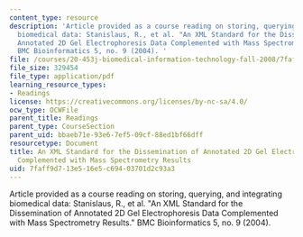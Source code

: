```yaml
---
content_type: resource
description: 'Article provided as a course reading on storing, querying, and integrating
  biomedical data: Stanislaus, R., et al. "An XML Standard for the Dissemination of
  Annotated 2D Gel Electrophoresis Data Complemented with Mass Spectrometry Results."
  BMC Bioinformatics 5, no. 9 (2004). '
file: /courses/20-453j-biomedical-information-technology-fall-2008/7faff9d713e516e5c69403701d2c93a3_stanislaus_bmc.pdf
file_size: 329454
file_type: application/pdf
learning_resource_types:
- Readings
license: https://creativecommons.org/licenses/by-nc-sa/4.0/
ocw_type: OCWFile
parent_title: Readings
parent_type: CourseSection
parent_uid: bbaeb71e-93e6-7ef5-09cf-88ed1bf66dff
resourcetype: Document
title: An XML Standard for the Dissemination of Annotated 2D Gel Electrophoresis Data
  Complemented with Mass Spectrometry Results
uid: 7faff9d7-13e5-16e5-c694-03701d2c93a3
---
```

Article provided as a course reading on storing, querying, and integrating biomedical data: Stanislaus, R., et al. "An XML Standard for the Dissemination of Annotated 2D Gel Electrophoresis Data Complemented with Mass Spectrometry Results." BMC Bioinformatics 5, no. 9 (2004). 